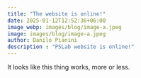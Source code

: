 ```yaml
---
title: "The website is online!"
date: 2025-01-12T12:52:36+06:00
image_webp: images/blog/image-a.jpeg
image: images/blog/image-a.jpeg
author: Danilo Pianini
description : "PSLab website is online!"
---
```


It looks like this thing works, more or less.
